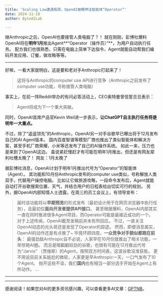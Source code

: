 ```yaml
---
title: 'Scaling Law遭遇瓶颈，OpenAI被曝押注智能体“Operator”'
date: 2024-11-18
author: ByteAILab

---
```


继Anthropic之后，OpenAI也要接管人类电脑了？！
就在刚刚，彭博社爆料OpenAI将在**明年1月**推出Agent**“Operator（操作员）”**，为用户自动执行任务。
配方我们也很熟悉，只需在电脑上简单下达指令，Agent就能自动帮我们编码开发应用、订餐，做攻略等等。

---

好嘛，一看大家就明白，这是要和老对手Anthropic打起来了！
> 这将与Anthropic的computer use API进行竞争（Anthropic之前发布了computer use功能，号称接管人类电脑）

事实上，在前一阵Reddit举办的有问必答活动上，CEO奥特曼曾信誓旦旦表示：
> Agent将成为下一个重大突破。

同时，OpenAI首席产品官Kevin Weil进一步表示，**让ChatGPT自主执行任务将是明年一大重点。**

不过，除了“遥遥领先”的Anthropic，OpenAI另一对手谷歌早已曝出将于12月发布自己的AI Agent版本。
国内百度智谱等模型厂商也推出了类似智能体和解决方案，甚至手机厂商荣耀、小米等还发布了自己的AI操作系统。
如此一来，压力也是来到了OpenAI这边。
虽说紧赶慢赶才有可能在明年1月推出，但还是有网友犀利吐槽太晚了！
网友：1月太晚了

据彭博社消息，OpenAI计划于明年1月推出代号为“Operator”的智能体（Agent）。
其功能和10月份Anthropic发布的computer use类似，号称解放人类双手，代替用户操控电脑。
比如让它做旅游攻略，一段命令发布后，Agent就能自动打开谷歌搜索位置、天气，并结合用户的日程表给出切实可行的规划。
另外，据OpenAI内部知情人士透露，在周三的员工会议上，有领导宣布：
> 届时该功能将以**早期预览**的形式发布（最初设计用于在网页浏览器中执行任务），且最初仅**面向开发者提供API接口**。
甚至根据爆料，OpenAI内部其实一直在同时推进很多Agent项目，而Operator可能是最接近成功的一个。
对于上述传闻，OpenAI截至发稿前并未有所回应。
不过，一直关注OpenAI动态的光头哥还是发现了Operator的踪迹。
然而，即便消息属实，OpenAI的动作还是有点晚了~
毕竟环顾四周，**一众竞争对手貌似都跑在前头**：
最强劲敌Anthropic自不必说，人家早在10月份就推出了相关功能，一举惊艳AI圈。
而总是暗戳戳较劲的谷歌，也很有可能在12月推出代号为“Jarvis” （贾维斯）的Agent，按照双方时间表，这波谷歌没准获胜。
更不用说目前关系尴尬的微软，人家更是早Anthropic一天，一口气发布了10个Agent。
抛开这些不谈，我们**国内**也有相当一部分选手开始在Agent上有所动作。
...

---
---
感谢阅读！如果您对AI的更多资讯感兴趣，可以查看更多AI文章：[GPTNB](https://gptnb.com)。